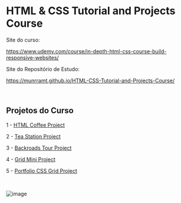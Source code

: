 # HTML & CSS Tutorial and Projects Course

Site do curso:

https://www.udemy.com/course/in-depth-html-css-course-build-responsive-websites/

Site do Repositório de Estudo:

https://munrramt.github.io/HTML-CSS-Tutorial-and-Projects-Course/

<br>

## Projetos do Curso

1 - [HTML Coffee Project](https://munrramt.github.io/HTML-CSS-Tutorial-and-Projects-Course/html-coffee-project/index.html)

2 - [Tea Station Project](https://munrramt.github.io/HTML-CSS-Tutorial-and-Projects-Course/tea-station-project/index.html)

3 - [Backroads Tour Project](https://munrramt.github.io/HTML-CSS-Tutorial-and-Projects-Course/backroads-tour-project/index.html)

4 - [Grid Mini Project](https://munrramt.github.io/HTML-CSS-Tutorial-and-Projects-Course/grid-mini-project/index.html)

5 - [Portfolio CSS Grid Project](https://munrramt.github.io/HTML-CSS-Tutorial-and-Projects-Course/portfolio-css-grid-project/index.html)

<br>

![image](https://user-images.githubusercontent.com/54816857/129286135-aa399e08-c666-48ee-a10e-d37efb128f21.png)

